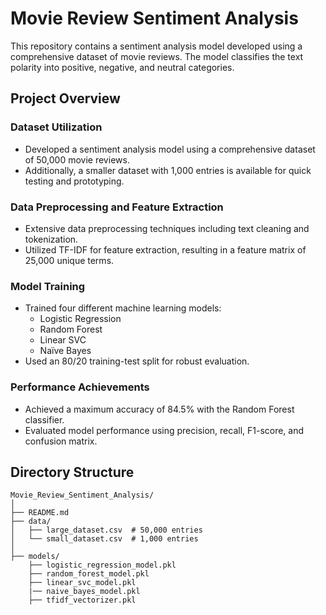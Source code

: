 # Movie Review Sentiment Analysis

This repository contains a sentiment analysis model developed using a comprehensive dataset of movie reviews. The model classifies the text polarity into positive, negative, and neutral categories.

## Project Overview

### Dataset Utilization
- Developed a sentiment analysis model using a comprehensive dataset of 50,000 movie reviews.
- Additionally, a smaller dataset with 1,000 entries is available for quick testing and prototyping.

### Data Preprocessing and Feature Extraction
- Extensive data preprocessing techniques including text cleaning and tokenization.
- Utilized TF-IDF for feature extraction, resulting in a feature matrix of 25,000 unique terms.

### Model Training
- Trained four different machine learning models:
  - Logistic Regression
  - Random Forest
  - Linear SVC
  - Naïve Bayes
- Used an 80/20 training-test split for robust evaluation.

### Performance Achievements
- Achieved a maximum accuracy of 84.5% with the Random Forest classifier.
- Evaluated model performance using precision, recall, F1-score, and confusion matrix.

## Directory Structure

```plaintext
Movie_Review_Sentiment_Analysis/
│
├── README.md
├── data/
│   ├── large_dataset.csv  # 50,000 entries
│   └── small_dataset.csv  # 1,000 entries
│
├── models/
    ├── logistic_regression_model.pkl
    ├── random_forest_model.pkl
    ├── linear_svc_model.pkl
    |── naive_bayes_model.pkl
    ├── tfidf_vectorizer.pkl


